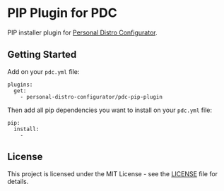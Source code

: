 # PIP Plugin for PDC

PIP installer plugin for [Personal Distro Configurator](https://github.com/personal-distro-configurator/personal-distro-configurator/).

## Getting Started

Add on your `pdc.yml` file:

```
plugins:
  get:
    - personal-distro-configurator/pdc-pip-plugin
```

Then add all pip dependencies you want to install on your `pdc.yml` file:

```
pip:
  install:
    -
```

## License

This project is licensed under the MIT License - see the [LICENSE](LICENSE) file for details.
